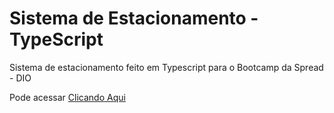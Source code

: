 # Sistema de Estacionamento - TypeScript
Sistema de estacionamento feito em Typescript para o Bootcamp da Spread - DIO

Pode acessar [Clicando Aqui](https://nadsonteles.github.io/sistema-estacionamento/)
